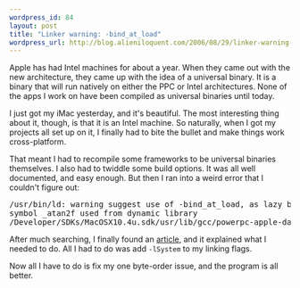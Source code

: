 ```yaml
--- 
wordpress_id: 84
layout: post
title: "Linker warning: -bind_at_load"
wordpress_url: http://blog.alieniloquent.com/2006/08/29/linker-warning-bind_at_load/
---
```

Apple has had Intel machines for about a year.  When they came out with the new architecture, they  came up with the idea of a universal binary.  It is a binary that will run natively on either the PPC or Intel architectures.  None of the apps I work on have been compiled as universal binaries until today.

I just got my iMac yesterday, and it's beautiful.  The most interesting thing about it, though, is that it is an Intel machine.  So naturally, when I got my projects all set up on it, I finally had to bite the bullet and make things work cross-platform.

That meant I had to recompile some frameworks to be universal binaries themselves.  I also had to twiddle some build options.  It was all well documented, and easy enough.  But then I ran into a weird error that I couldn't figure out:
<pre class="code">/usr/bin/ld: warning suggest use of -bind_at_load, as lazy binding may result in errors or different symbols being used 
symbol _atan2f used from dynamic library
/Developer/SDKs/MacOSX10.4u.sdk/usr/lib/gcc/powerpc-apple-darwin8/4.0.1/../../../libSystem.dylib(floating.o) not from earlier dynamic library /usr/lib/libmx.A.dylib(single module)</pre>
After much searching, I finally found an <a href="http://lists.apple.com/archives/Cocoa-dev/2005/May/msg00474.html">article</a>, and it explained what I needed to do.  All I had to do was add <code>-lSystem</code> to my linking flags.

Now all I have to do is fix my one byte-order issue, and the program is all better.
